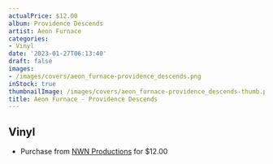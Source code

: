 ```yaml
---
actualPrice: $12.00
album: Providence Descends
artist: Aeon Furnace
categories:
- Vinyl
date: '2023-01-27T06:13:40'
draft: false
images:
- /images/covers/aeon_furnace-providence_descends.png
inStock: true
thumbnailImage: /images/covers/aeon_furnace-providence_descends-thumb.png
title: Aeon Furnace - Providence Descends
---
```


## Vinyl
* Purchase from [NWN Productions](http://shop.nwnprod.com/index.php?route=product/product&path=75&product_id=31007&sort=pd.name&order=ASC) for $12.00
